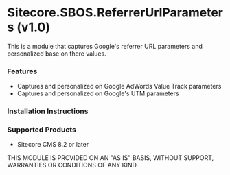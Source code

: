 # Sitecore.SBOS.ReferrerUrlParameters (v1.0)
This is a module that captures Google's referrer URL parameters and personalized base on there values.

### Features

+ Captures and personalized on Google AdWords Value Track parameters
+ Captures and personalized on Google's UTM parameters

### Installation Instructions

### Supported Products
+ Sitecore CMS 8.2 or later

THIS MODULE IS PROVIDED ON AN "AS IS" BASIS, WITHOUT SUPPORT, WARRANTIES OR CONDITIONS OF ANY KIND.
